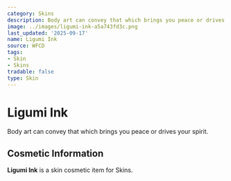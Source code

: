 ```yaml
---
category: Skins
description: Body art can convey that which brings you peace or drives your spirit.
image: ../images/ligumi-ink-a5a743fd3c.png
last_updated: '2025-09-17'
name: Ligumi Ink
source: WFCD
tags:
- Skin
- Skins
tradable: false
type: Skin
---
```


# Ligumi Ink

Body art can convey that which brings you peace or drives your spirit.

## Cosmetic Information

**Ligumi Ink** is a skin cosmetic item for Skins.

